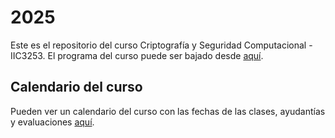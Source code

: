 # 2025
Este es el repositorio del curso Criptografı́a y Seguridad Computacional - IIC3253. El programa del curso puede ser bajado desde [aquí](programa-IIC3253.pdf). 

## Calendario del curso

Pueden ver un calendario del curso con las fechas de las clases, ayudantías y evaluaciones [aquí](https://docs.google.com/spreadsheets/d/1HTtS8GtoiIuK1xBTAu-w5Zv_lQ_u7CKffdKTsbBiMyw/edit?usp=sharing).
